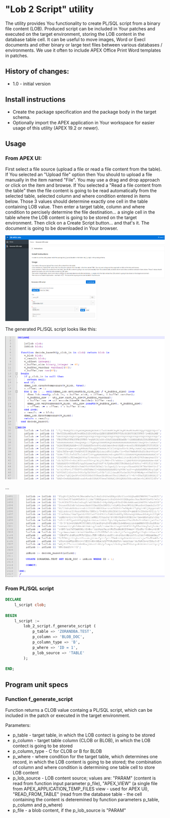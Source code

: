 # "Lob 2 Script" utility

The utility provides You functionality to create PL/SQL script from a binary file content (LOB).
Produced script can be included in Your patches and executed on the target environment, storing the LOB content in the database table cell.
It can be useful to move images, Word or Execl documents and other binary or large text files between various databases / environments.
We use it often to include APEX Office Print Word templates in patches. 

## History of changes:
- 1.0 - initial version

## Install instructions
- Create the package specification and the package body in the target schema.
- Optionally import the APEX application in Your workspace for easier usage of this utility (APEX 19.2 or newer).

## Usage

### From APEX UI:
First select a file source (upload a file or read a file content from the table).
If You selected an "Upload file" option then You should to upload a file manually in the item named "File". You may use a drag and drop approach or click on the item and browse.
If You selected a "Read a file content from the table" then the file content is going to be read automatically from the selected table, selected column and where condition entered in items below. Those 3 values should determine exactly one cell in the table containing LOB value.
Then enter a target table, column and where condition to percisely determine the file destination... a single cell in the table where the LOB content is going to be stored on the target environment.
Then click on a Create Script button... and that's it. The document is going to be downloaded in Your browser.

<img src="screens/screen.png" alt="screen"/>

The generated PL/SQL script looks like this:

<img src="screens/script01.png" alt="script header" width="700"/>

...

<img src="screens/script02.png" alt="script header" width="700"/>


### From PL/SQL script
```sql
DECLARE
    l_script clob;

BEGIN
    l_script := 
        lob_2_script.f_generate_script (
            p_table => 'ZORANDBA.TEST',
            p_column => 'BLOB_DOC',
            p_column_type => 'B',
            p_where => 'ID = 1',
            p_lob_source => 'TABLE'
        );

END;
```

## Program unit specs

### Function f_generate_script

Function returns a CLOB value containg a PL/SQL script, which can be included in the patch or executed in the target environment.

Parameters:
- p_table - target table, in which the LOB contect is going to be stored  
- p_column - target table column (CLOB or BLOB), in which the LOB contect is going to be stored
- p_column_type - C for CLOB or B for BLOB
- p_where - where condition for the target table, which determines one record, in which the LOB content is going to be stored; the combination of column and where condition is determining one table cell to store LOB content 
- p_lob_source - LOB content source; values are: "PARAM" (content is read from function input parameter p_file), "APEX_VIEW" (a single file from APEX_APPLICATION_TEMP_FILES view - used for APEX UI), "READ_FROM_TABLE" (read from the database table - the cell containing the content is deteremined by function parameters p_table, p_column and p_where)
- p_file - a blob content, if the p_lob_source is "PARAM"

